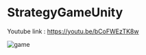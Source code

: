 # StrategyGameUnity

Youtube link : https://youtu.be/bCoFWEzTK8w

![game](https://github.com/burakismlg53/StrategyGameUnity/assets/80219641/548db963-a6c2-4f20-9072-dbad702e46a9)
